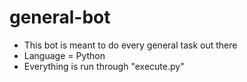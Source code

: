 # general-bot
- This bot is meant to do every general task out there
- Language = Python
- Everything is run through "execute.py"
